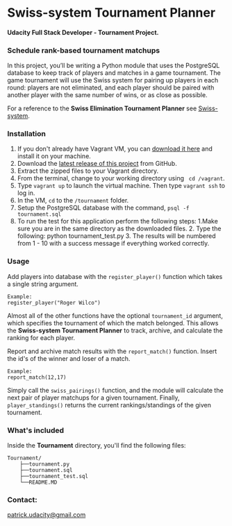 # Swiss-system Tournament Planner

#### Udacity Full Stack Developer - Tournament Project.

### Schedule rank-based tournament matchups
In this project, you’ll be writing a Python module that uses the PostgreSQL database to keep track of players and matches in a game tournament.
The game tournament will use the Swiss system for pairing up players in each round: players are not eliminated, and each player should be paired with another player with the same number of wins, or as close as possible.

For a reference to the **Swiss Elimination Tournament Planner** see [Swiss-system](https://en.wikipedia.org/wiki/Swiss-system_tournament).

### Installation
1. If you don't already have Vagrant VM, you can [download it here](https://www.virtualbox.org/wiki/Downloads) and install it on your machine.
2. Download the [latest release of this project](https://github.com/patrick-udacity/tournament) from GitHub.
3. Extract the zipped files to your Vagrant directory.
4. From the terminal, change to your working directory using ` cd /vagrant`.
5. Type `vagrant up` to launch the virtual machine. Then type `vagrant ssh` to log in.
6. In the VM, `cd` to the `/tournament` folder.
7. Setup the PostgreSQL database with the command, `psql -f tournament.sql`
8. To run the test for this application perform the following steps:
    1.Make sure you are in the same directory as the downloaded files.
    2. Type the following: python tournament_test.py
    3. The results will be numbered from 1 - 10 with a success message if everything worked correctly.
    
### Usage
Add players into database with the `register_player()` function which takes a single string argument.
```
Example:
register_player("Roger Wilco")
```
Almost all of the other functions have the optional `tournament_id` argument, which specifies the tournament of which the match belonged. This allows the **Swiss-system Tournament Planner** to track, archive, and calculate the ranking for each player.

Report and archive match results with the `report_match()` function. Insert the id's of the winner and loser of a match.
```
Example:
report_match(12,17)
```
Simply call the `swiss_pairings()` function, and the module will calculate the next pair of player matchups for a given tournament. Finally, `player_standings()` returns the current rankings/standings of the given tournament.

### What's included
Inside the **Tournament** directory, you'll find the following files:
```
Tournament/
    ├──tournament.py
    ├──tournament.sql
    ├──tournament_test.sql
    └──README.MD
```

### Contact:
patrick.udacity@gmail.com